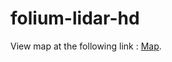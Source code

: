# folium-lidar-hd

View map at the following link : [Map](https://thibaultdugenne.github.io/folium-lidar-hd/map.html).